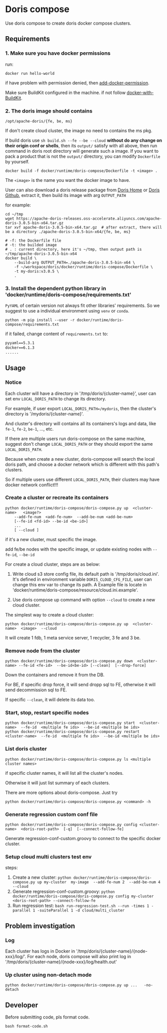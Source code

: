 <!--
Licensed to the Apache Software Foundation (ASF) under one
or more contributor license agreements.  See the NOTICE file
distributed with this work for additional information
regarding copyright ownership.  The ASF licenses this file
to you under the Apache License, Version 2.0 (the
"License"); you may not use this file except in compliance
with the License.  You may obtain a copy of the License at

  http://www.apache.org/licenses/LICENSE-2.0

Unless required by applicable law or agreed to in writing,
software distributed under the License is distributed on an
"AS IS" BASIS, WITHOUT WARRANTIES OR CONDITIONS OF ANY
KIND, either express or implied.  See the License for the
specific language governing permissions and limitations
under the License.
-->

# Doris compose

Use doris compose to create doris docker compose clusters.

## Requirements

### 1. Make sure you have docker permissions

 run:

```shell
docker run hello-world
```

if have problem with permission denied, then [add-docker-permission](https://docs.docker.com/engine/install/linux-postinstall/).

Make sure BuildKit configured in the machine. if not follow [docker-with-BuildKit](https://docs.docker.com/build/buildkit/).

### 2. The doris image should contains

```shell
/opt/apache-doris/{fe, be, ms}
```

If don't create cloud cluster, the image no need to contains the ms pkg.

If build doris use `sh build.sh --fe --be --cloud` **without do any change on their origin conf or shells**, then its `output/` satisfy with all above, then run command in doris root directory will generate such a image. If you want to pack a product that is not the `output/` directory, you can modify `Dockerfile` by yourself.

```shell
docker build -f docker/runtime/doris-compose/Dockerfile -t <image> .
```

The `<image>` is the name you want the docker image to have.

User can also download a doris release package from [Doris Home](https://doris.apache.org/docs/releasenotes/all-release) or [Doris Github](https://github.com/apache/doris/releases), extract it, then build its image with arg `OUTPUT_PATH`

for example:

 ```shell
cd ~/tmp
wget https://apache-doris-releases.oss-accelerate.aliyuncs.com/apache-doris-3.0.5-bin-x64.tar.gz
tar xvf apache-doris-3.0.5-bin-x64.tar.gz  # after extract, there will be a directory ./apache-doris-3.0.5-bin-x64/{fe, be, ms}

# -f: the Dockerfile file
# -t: the builded image
# . : current directory, here it's ~/tmp, then output path is ~/tmp/apache-doris-3.0.5-bin-x64
docker build \
     --build-arg OUTPUT_PATH=./apache-doris-3.0.5-bin-x64 \
     -f ~/workspace/doris/docker/runtime/doris-compose/Dockerfile \
     -t my-doris:v3.0.5 \
     .
```

### 3. Install the dependent python library in 'docker/runtime/doris-compose/requirements.txt'

`PyYAML` of certain version not always fit other libraries' requirements. So we suggest to use a individual environment using `venv` or `conda`.

```shell
python -m pip install --user -r docker/runtime/doris-compose/requirements.txt
```

if it failed, change content of `requirements.txt` to:

```Dockerfile
pyyaml==5.3.1
docker==6.1.3
......
```

## Usage

### Notice

Each cluster will have a directory in '/tmp/doris/{cluster-name}', user can set env `LOCAL_DORIS_PATH` to change its directory.

For example, if user export `LOCAL_DORIS_PATH=/mydoris`, then the cluster's directory is '/mydoris/{cluster-name}'.

And cluster's directory will contains all its containers's logs and data, like `fe-1`, `fe-2`, `be-1`, ..., etc.

If there are multiple users run doris-compose on the same machine, suggest don't change `LOCAL_DORIS_PATH` or they should export the same `LOCAL_DORIS_PATH`.

Because when create a new cluster, doris-compose will search the local doris path, and choose a docker network which is different with this path's clusters.

So if multiple users use different `LOCAL_DORIS_PATH`, their clusters may have docker network conflict!!!

### Create a cluster or recreate its containers

```shell
python docker/runtime/doris-compose/doris-compose.py up  <cluster-name>   <image?> 
    --add-fe-num  <add-fe-num>  --add-be-num <add-be-num>
    [--fe-id <fd-id> --be-id <be-id>]
    ...
    [ --cloud ]
```

if it's a new cluster, must specific the image.

add fe/be nodes with the specific image, or update existing nodes with `--fe-id`, `--be-id`

For create a cloud cluster, steps are as below:

1. Write cloud s3 store config file, its default path is '/tmp/doris/cloud.ini'.
   It's defined in environment variable `DORIS_CLOUD_CFG_FILE`, user can change this env var to change its path.
   A Example file is locate in 'docker/runtime/doris-compose/resource/cloud.ini.example'.

2. Use doris compose up command with option `--cloud` to create a new cloud cluster.

The simplest way to create a cloud cluster:

```shell
python docker/runtime/doris-compose/doris-compose.py up  <cluster-name>  <image>  --cloud
```

It will create 1 fdb, 1 meta service server, 1 recycler, 3 fe and 3 be.

### Remove node from the cluster

```shell
python docker/runtime/doris-compose/doris-compose.py down  <cluster-name> --fe-id <fe-id>  --be-id<be-id> [--clean]  [--drop-force]
```

Down the containers and remove it from the DB.

For BE, if specific drop force, it will send dropp sql to FE, otherwise it will send decommission sql to FE.

If specific `--clean`, it will delete its data too.

### Start, stop, restart specific nodes

```shell
python docker/runtime/doris-compose/doris-compose.py start  <cluster-name>  --fe-id  <multiple fe ids>  --be-id <multiple be ids>
python docker/runtime/doris-compose/doris-compose.py restart  <cluster-name>  --fe-id  <multiple fe ids>  --be-id <multiple be ids>
```

### List doris cluster

```shell
python docker/runtime/doris-compose/doris-compose.py ls <multiple cluster names>
```

if specific cluster names, it will list all the cluster's nodes.

Otherwise it will just list summary of each clusters.

There are more options about doris-compose. Just try

```shell
python docker/runtime/doris-compose/doris-compose.py <command> -h 
```

### Generate regression custom conf file

```shell
python docker/runtime/doris-compose/doris-compose.py config <cluster-name>  <doris-root-path>  [-q]  [--connect-follow-fe]
```

Generate regression-conf-custom.groovy to connect to the specific docker cluster.

### Setup cloud multi clusters test env

steps:

1. Create a new cluster:  `python docker/runtime/doris-compose/doris-compose.py up my-cluster  my-image  --add-fe-num 2  --add-be-num 4 --cloud`
2. Generate regression-conf-custom.groovy: `python docker/runtime/doris-compose/doris-compose.py config my-cluster  <doris-root-path> --connect-follow-fe`
3. Run regression test: `bash run-regression-test.sh --run -times 1 -parallel 1 -suiteParallel 1 -d cloud/multi_cluster`

## Problem investigation

### Log

Each cluster has logs in Docker in '/tmp/doris/{cluster-name}/{node-xxx}/log/'. For each node, doris compose will also print log in '/tmp/doris/{cluster-name}/{node-xxx}/log/health.out'

### Up cluster using non-detach mode

```shell
python docker/runtime/doris-compose/doris-compose.py up ...   -no-detach
```

## Developer

Before submitting code, pls format code.

```shell
bash format-code.sh
```
